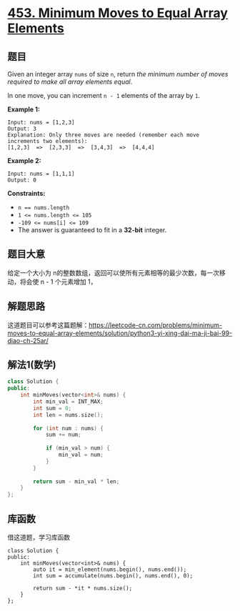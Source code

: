 # [453. Minimum Moves to Equal Array Elements](https://leetcode.com/problems/minimum-moves-to-equal-array-elements/)

## 题目

Given an integer array `nums` of size `n`, return *the minimum number of moves required to make all array elements equal*.

In one move, you can increment `n - 1` elements of the array by `1`.

 

**Example 1:**

```
Input: nums = [1,2,3]
Output: 3
Explanation: Only three moves are needed (remember each move increments two elements):
[1,2,3]  =>  [2,3,3]  =>  [3,4,3]  =>  [4,4,4]
```

**Example 2:**

```
Input: nums = [1,1,1]
Output: 0
```

 

**Constraints:**

- `n == nums.length`
- `1 <= nums.length <= 105`
- `-109 <= nums[i] <= 109`
- The answer is guaranteed to fit in a **32-bit** integer.

## 题目大意

给定一个大小为 n的整数数组，返回可以使所有元素相等的最少次数，每一次移动，将会使 n - 1 个元素增加 1，

## 解题思路

这道题目可以参考这篇题解：https://leetcode-cn.com/problems/minimum-moves-to-equal-array-elements/solution/python3-yi-xing-dai-ma-ji-bai-99-diao-ch-25ar/

## 解法1(数学)

````c++
class Solution {
public:
    int minMoves(vector<int>& nums) {
        int min_val = INT_MAX;
        int sum = 0;
        int len = nums.size();
        
        for (int num : nums) {
            sum += num;
            
            if (min_val > num) {
                min_val = num;
            }
        }
        
        return sum - min_val * len;
    }
};
````

## 库函数

借这道题，学习库函数

````
class Solution {
public:
    int minMoves(vector<int>& nums) {
        auto it = min_element(nums.begin(), nums.end());
        int sum = accumulate(nums.begin(), nums.end(), 0);
        
        return sum - *it * nums.size();
    }
};
````

